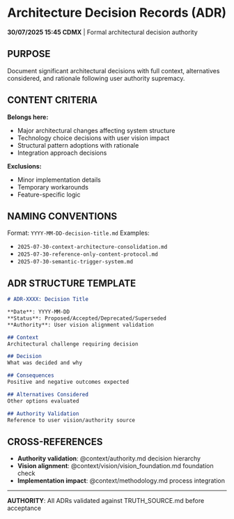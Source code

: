 # Architecture Decision Records (ADR)

**30/07/2025 15:45 CDMX** | Formal architectural decision authority

## PURPOSE
Document significant architectural decisions with full context, alternatives considered, and rationale following user authority supremacy.

## CONTENT CRITERIA
**Belongs here:**
- Major architectural changes affecting system structure
- Technology choice decisions with user vision impact
- Structural pattern adoptions with rationale
- Integration approach decisions

**Exclusions:**
- Minor implementation details
- Temporary workarounds
- Feature-specific logic

## NAMING CONVENTIONS
Format: `YYYY-MM-DD-decision-title.md`
Examples:
- `2025-07-30-context-architecture-consolidation.md`
- `2025-07-30-reference-only-content-protocol.md`
- `2025-07-30-semantic-trigger-system.md`

## ADR STRUCTURE TEMPLATE
```markdown
# ADR-XXXX: Decision Title

**Date**: YYYY-MM-DD
**Status**: Proposed/Accepted/Deprecated/Superseded
**Authority**: User vision alignment validation

## Context
Architectural challenge requiring decision

## Decision
What was decided and why

## Consequences
Positive and negative outcomes expected

## Alternatives Considered
Other options evaluated

## Authority Validation
Reference to user vision/authority source
```

## CROSS-REFERENCES
- **Authority validation**: @context/authority.md decision hierarchy
- **Vision alignment**: @context/vision/vision_foundation.md foundation check
- **Implementation impact**: @context/methodology.md process integration

---
**AUTHORITY**: All ADRs validated against TRUTH_SOURCE.md before acceptance